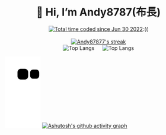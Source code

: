 <h1 align="center">👋 Hi, I’m Andy8787(布長)</h1>

<p align="center">
 <a href="https://wakatime.com/@cba7c94e-29ee-4250-95f2-9bddcd759c4e"><img src="https://wakatime.com/badge/user/cba7c94e-29ee-4250-95f2-9bddcd759c4e.svg" alt="Total time coded since Jun 30 2022" /></a>:((
  <br>
  <a>
    <img title="" src="https://github-profile-trophy.vercel.app/?username=Andy87877&theme=onedark&column=-1)](https://github.com/ryo-ma/github-profile-trophy"/>
  <br>
  <a href="https://github.com/DenverCoder1/github-readme-streak-stats">
    <img title="🔥 Get streak stats for your profile at git.io/streak-stats" alt="Andy87877's streak" src="https://github-readme-streak-stats.herokuapp.com/?user=Andy87877&theme=black-ice&hide_border=true&stroke=0000&background=060A0CD0"/>
  <br>
  <a>
    <img title="Top Langs" src="https://api.githubtrends.io/user/svg/Andy87877/langs?time_range=one_year&include_private=True&loc_metric=changed&theme=synthwaves"/>
  </a>&emsp;</a>
  <a>
    <img title="Top Langs" src="https://api.githubtrends.io/user/svg/Andy87877/repos?time_range=one_year&include_private=True&loc_metric=changed&theme=synthwaves"/>
</p>

![snake gif](https://github.com/Andy87877/Andy87877/blob/output/github-contribution-grid-snake.svg#gh-dark-mode-only)
[![Ashutosh's github activity graph](https://activity-graph.herokuapp.com/graph?username=Andy87877&theme=github)](https://github.com/ashutosh00710/github-readme-activity-graph)
